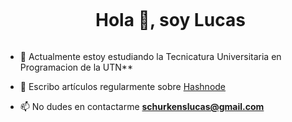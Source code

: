 
<div id="contenido-del-usuario-toc">
  <ul align="center">
    <summary><h1 style="display: inline-block">Hola 👋, soy Lucas</h1></summary>
  </ul>
</div>

- 🔭 Actualmente estoy estudiando la Tecnicatura Universitaria en Programacion de la UTN**

- 📝 Escribo artículos regularmente sobre [Hashnode](https://1010nishant.hashnode.dev/)
- 📫 No dudes en contactarme **schurkenslucas@gmail.com**


